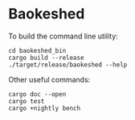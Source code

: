 # Baokeshed

To build the command line utility:

```
cd baokeshed_bin
cargo build --release
./target/release/baokeshed --help
```

Other useful commands:

```
cargo doc --open
cargo test
cargo +nightly bench
```
